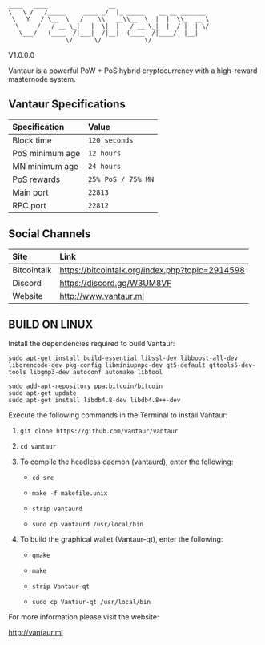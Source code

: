 ```
____   ____                 __                          
\   \ /   /_____     ____ _/  |_ _____    __ __ _______ 
 \   Y   / \__  \   /    \\   __\\__  \  |  |  \\_  __ \
  \     /   / __ \_|   |  \|  |   / __ \_|  |  / |  | \/
   \___/   (____  /|___|  /|__|  (____  /|____/  |__|   
                \/      \/            \/   
```
V1.0.0.0

Vantaur is a powerful PoW + PoS hybrid cryptocurrency with a high-reward masternode system.

## Vantaur Specifications

| Specification | Value |
|:-----------|:-----------|
| Block time | `120 seconds` |
| PoS minimum age | `12 hours` |
| MN minimum age| `24 hours` |
| PoS rewards | `25% PoS / 75% MN`|
| Main port | `22813` |
| RPC port | `22812` |

## Social Channels

| Site | Link |
|:-----------|:-----------|
| Bitcointalk | https://bitcointalk.org/index.php?topic=2914598 |
| Discord | https://discord.gg/W3UM8VF |
| Website | http://www.vantaur.ml |



BUILD ON LINUX
-----------
Install the dependencies required to build Vantaur:
```
sudo apt-get install build-essential libssl-dev libboost-all-dev libqrencode-dev pkg-config libminiupnpc-dev qt5-default qttools5-dev-tools libgmp3-dev autoconf automake libtool

sudo add-apt-repository ppa:bitcoin/bitcoin
sudo apt-get update
sudo apt-get install libdb4.8-dev libdb4.8++-dev
```
Execute the following commands in the Terminal to install Vantaur:
1. `git clone https://github.com/vantaur/vantaur`

2. `cd vantaur`

3. To compile the headless daemon (vantaurd), enter the following:
    * `cd src`

    * `make -f makefile.unix`

    * `strip vantaurd`

    * `sudo cp vantaurd /usr/local/bin`

4. To build the graphical wallet (Vantaur-qt), enter the following:
    * `qmake`
    
    * `make`
    
    * `strip Vantaur-qt`
    
    * `sudo cp Vantaur-qt /usr/local/bin`

For more information please visit the website:

http://vantaur.ml

